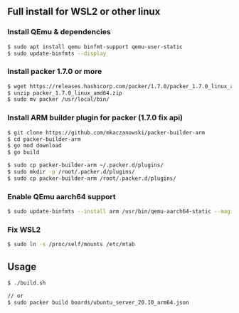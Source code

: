 ## Full install for WSL2 or other linux

### Install QEmu & dependencies

```bash
$ sudo apt install qemu binfmt-support qemu-user-static
$ sudo update-binfmts --display
```

### Install packer 1.7.0 or more

```bash
$ wget https://releases.hashicorp.com/packer/1.7.0/packer_1.7.0_linux_amd64.zip
$ unzip packer_1.7.0_linux_amd64.zip
$ sudo mv packer /usr/local/bin/
```

### Install ARM builder plugin for packer (1.7.0 fix api)

```bash
$ git clone https://github.com/mkaczanowski/packer-builder-arm
$ cd packer-builder-arm
$ go mod download
$ go build

$ sudo cp packer-builder-arm ~/.packer.d/plugins/
$ sudo mkdir -p /root/.packer.d/plugins/
$ sudo cp packer-builder-arm /root/.packer.d/plugins/
```

### Enable QEmu aarch64 support

```bash
$ sudo update-binfmts --install arm /usr/bin/qemu-aarch64-static --magic '\x7fELF\x01\x01\x01\x00\x00\x00\x00\x00\x00\x00\x00\x00\x02\x00\x28\x00' --mask '\xff\xff\xff\xff\xff\xff\xff\x00\xff\xff\xff\xff\xff\xff\xff\xff\xfe\xff\xff\xff'
```

### Fix WSL2

```bash
$ sudo ln -s /proc/self/mounts /etc/mtab
```

## Usage

```bash
$ ./build.sh

// or
$ sudo packer build boards/ubuntu_server_20.10_arm64.json
```